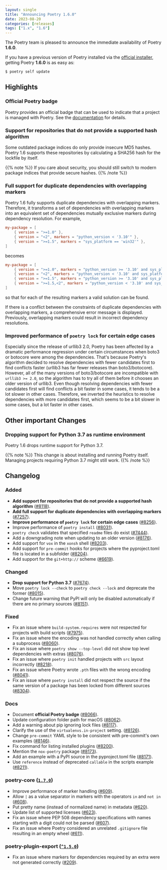 ```yaml
---
layout: single
title: "Announcing Poetry 1.6.0"
date: 2023-08-20
categories: [releases]
tags: ["1.x", "1.6"]
---
```


The Poetry team is pleased to announce the immediate availability of Poetry **1.6.0**.

<!--more-->

If you have a previous version of Poetry installed via the [official installer](/docs/#installation),
getting Poetry **1.6.0** is as easy as:

```bash
$ poetry self update
```

## Highlights

### Official Poetry badge

Poetry provides an official badge that can be used to indicate that a project is managed with Poetry.
See the [documentation](docs/community/#badge) for details.

### Support for repositories that do not provide a supported hash algorithm

Some outdated package indices do only provide insecure MD5 hashes.
Poetry 1.6 supports these repositories by calculating a SHA256 hash for the lockfile by itself.

{{% note %}}
If you care about security, you should still switch to modern package indices that provide secure hashes.
{{% /note %}}

### Full support for duplicate dependencies with overlapping markers

Poetry 1.6 fully supports duplicate dependencies with overlapping markers.
Therefore, it transforms a set of dependencies with overlapping markers into
an equivalent set of dependencies mutually exclusive markers during dependency resolution.
For example,

```toml
my-package = [
    { version = ">=1.0" },
    { version = "<2", markers = "python_version < '3.10'" },
    { version = ">=1.5", markers = "sys_platform == 'win32'" },
]
```

becomes

```toml
my-package = [
    { version = ">=1.0", markers = "python_version >= '3.10' and sys_platform != 'win32'" },
    { version = "<2", markers = "python_version < '3.10' and sys_platform != 'win32'" },
    { version = ">=1.5", markers = "python_version >= '3.10' and sys_platform = 'win32'" },
    { version = ">=1.5,<2", markers = "python_version < '3.10' and sys_platform == 'win32'" },
]
```

so that for each of the resulting markers a valid solution can be found.

If there is a conflict between the constraints of duplicate dependencies with overlapping markers,
a comprehensive error message is displayed.
Previously, overlapping markers could result in incorrect dependency resolutions.

### Improved performance of `poetry lock` for certain edge cases

Especially since the release of urllib3 2.0, Poetry has been affected
by a dramatic performance regression under certain circumstances when boto3 or botocore
were among the dependencies. That's because Poetry's algorithm decided to resolve
dependencies with fewer candidates first to find conflicts faster
(urllib3 has far fewer releases than boto3/botocore). However, all of the many versions
of boto3/botocore are incompatible with `urllib3 >= 2.0`, so the algorithm has
to try all of them before it chooses an older version of urllib3.
Even though resolving dependencies with fewer candidates first will find conflicts
a bit faster in some cases, it tends to be a lot slower in other cases.
Therefore, we inverted the heuristics to resolve dependencies with more candidates first,
which seems to be a bit slower in some cases, but a lot faster in other cases.

## Other important Changes

### Dropping support for Python 3.7 as runtime environment

Poetry 1.6 drops runtime support for Python 3.7.

{{% note %}}
This change is about installing and running Poetry itself.
Managing projects requiring Python 3.7 might still work.
{{% /note %}}

## Changelog

### Added

- **Add support for repositories that do not provide a supported hash algorithm** ([#8118](https://github.com/python-poetry/poetry/pull/8118)).
- **Add full support for duplicate dependencies with overlapping markers** ([#7257](https://github.com/python-poetry/poetry/pull/7257)).
- **Improve performance of `poetry lock` for certain edge cases** ([#8256](https://github.com/python-poetry/poetry/pull/8256)).
- Improve performance of `poetry install` ([#8031](https://github.com/python-poetry/poetry/pull/8031)).
- `poetry check` validates that specified `readme` files do exist ([#7444](https://github.com/python-poetry/poetry/pull/7444)).
- Add a downgrading note when updating to an older version ([#8176](https://github.com/python-poetry/poetry/pull/8176)).
- Add support for `vox` in the `xonsh` shell ([#8203](https://github.com/python-poetry/poetry/pull/8203)).
- Add support for `pre-commit` hooks for projects where the pyproject.toml file is located in a subfolder ([#8204](https://github.com/python-poetry/poetry/pull/8204)).
- Add support for the `git+http://` scheme ([#6619](https://github.com/python-poetry/poetry/pull/6619)).

### Changed

- **Drop support for Python 3.7** ([#7674](https://github.com/python-poetry/poetry/pull/7674)).
- Move `poetry lock --check` to `poetry check --lock` and deprecate the former ([#8015](https://github.com/python-poetry/poetry/pull/8015)).
- Change future warning that PyPI will only be disabled automatically if there are no primary sources ([#8151](https://github.com/python-poetry/poetry/pull/8151)).

### Fixed

- Fix an issue where `build-system.requires` were not respected for projects with build scripts ([#7975](https://github.com/python-poetry/poetry/pull/7975)).
- Fix an issue where the encoding was not handled correctly when calling a subprocess ([#8060](https://github.com/python-poetry/poetry/pull/8060)).
- Fix an issue where `poetry show --top-level` did not show top level dependencies with extras ([#8076](https://github.com/python-poetry/poetry/pull/8076)).
- Fix an issue where `poetry init` handled projects with `src` layout incorrectly ([#8218](https://github.com/python-poetry/poetry/pull/8218)).
- Fix an issue where Poetry wrote `.pth` files with the wrong encoding ([#8041](https://github.com/python-poetry/poetry/pull/8041)).
- Fix an issue where `poetry install` did not respect the source if the same version of a package has been locked from different sources ([#8304](https://github.com/python-poetry/poetry/pull/8304)).

### Docs

- Document **official Poetry badge** ([#8066](https://github.com/python-poetry/poetry/pull/8066)).
- Update configuration folder path for macOS ([#8062](https://github.com/python-poetry/poetry/pull/8062)).
- Add a warning about pip ignoring lock files ([#8117](https://github.com/python-poetry/poetry/pull/8117)).
- Clarify the use of the `virtualenvs.in-project` setting. ([#8126](https://github.com/python-poetry/poetry/pull/8126)).
- Change `pre-commit` YAML style to be consistent with pre-commit's own examples ([#8146](https://github.com/python-poetry/poetry/pull/8146)).
- Fix command for listing installed plugins ([#8200](https://github.com/python-poetry/poetry/pull/8200)).
- Mention the `nox-poetry` package ([#8173](https://github.com/python-poetry/poetry/pull/8173)).
- Add an example with a PyPI source in the pyproject.toml file ([#8171](https://github.com/python-poetry/poetry/pull/8171)).
- Use `reference` instead of deprecated `callable` in the scripts example ([#8211](https://github.com/python-poetry/poetry/pull/8211)).

### poetry-core ([`1.7.0`](https://github.com/python-poetry/poetry-core/releases/tag/1.7.0))

- Improve performance of marker handling ([#609](https://github.com/python-poetry/poetry-core/pull/609)).
- Allow `|` as a value separator in markers with the operators `in` and `not in` ([#608](https://github.com/python-poetry/poetry-core/pull/608)).
- Put pretty name (instead of normalized name) in metadata ([#620](https://github.com/python-poetry/poetry-core/pull/620)).
- Update list of supported licenses ([#623](https://github.com/python-poetry/poetry-core/pull/623)).
- Fix an issue where PEP 508 dependency specifications with names starting with a digit could not be parsed ([#607](https://github.com/python-poetry/poetry-core/pull/607)).
- Fix an issue where Poetry considered an unrelated `.gitignore` file resulting in an empty wheel ([#611](https://github.com/python-poetry/poetry-core/pull/611)).

### poetry-plugin-export ([`^1.5.0`](https://github.com/python-poetry/poetry-plugin-export/releases/tag/1.5.0))

- Fix an issue where markers for dependencies required by an extra were not generated correctly ([#209](https://github.com/python-poetry/poetry-plugin-export/pull/209)).
